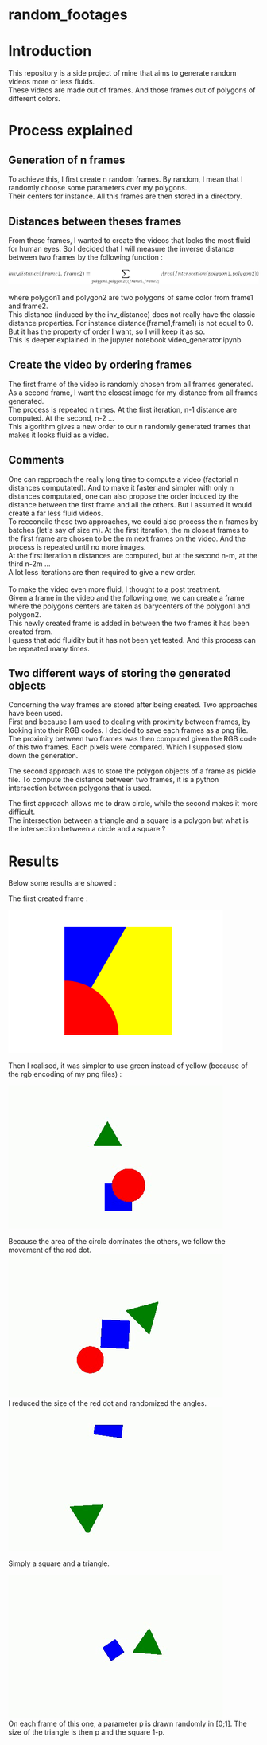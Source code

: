 # random_footages

# Introduction

This repository is a side project of mine that aims to generate random videos more or less fluids. <br>
These videos are made out of frames. And those frames out of polygons of different colors. <br>

# Process explained 
## Generation of n frames
To achieve this, I first create n random frames. By random, I mean that I randomly choose some parameters over my polygons. <br>
Their centers for instance. All this frames are then stored in a directory. <br>


## Distances between theses frames
From these frames, I wanted to create the videos that looks the most fluid for human eyes. So I decided that I will measure the inverse distance between two frames by the following function :
<br>
<br>
![](gifs/formula.gif)
<br>
<br>
where polygon1 and polygon2 are two polygons of same color from frame1 and frame2.
<br>
This distance (induced by the inv_distance) does not really have the classic distance properties. For instance distance(frame1,frame1) is not equal to 0. <br>
But it has the property of order I want, so I will keep it as so.
<br>
This is deeper explained in the jupyter notebook video_generator.ipynb

## Create the video by ordering frames
The first frame of the video is randomly chosen from all frames generated. <br>
As a second frame, I want the closest image for my distance from all frames generated. <br>
The process is repeated n times. At the first iteration, n-1 distance are computed. At the second, n-2 ...<br>
This algorithm gives a new order to our n randomly generated frames that makes it looks fluid as a video. 
<br>

## Comments
One can repproach the really long time to compute a video (factorial n distances computated). And to make it faster and simpler with only n distances computated, one can also propose the order induced by the distance between the first frame and all the others. But I assumed it would create a far less fluid videos. <br>
To recconcile these two approaches, we could also process the n frames by batches (let's say of size m). At the first iteration, the m closest frames to the first frame are chosen to be the m next frames on the video. And the process is repeated until no more images.<br>
At the first iteration n distances are computed, but at the second n-m, at the third n-2m ... <br>
A lot less iterations are then required to give a new order.
<br>
<br>
To make the video even more fluid, I thought to a post treatment. <br>
Given a frame in the video and the following one, we can create a frame where the polygons centers are taken as barycenters of the polygon1 and polygon2. <br>
This newly created frame is added in between the two frames it has been created from. <br>
I guess that add fluidity but it has not been yet tested. And this process can be repeated many times.


## Two different ways of storing the generated objects

Concerning the way frames are stored after being created. Two approaches have been used.<br>
First and because I am used to dealing with proximity between frames, by looking into their RGB codes. I decided to save each frames as a png file. The proximity between two frames was then computed given the RGB code of this two frames. Each pixels were compared. Which I supposed slow down the generation. <br>

The second approach was to store the polygon objects of a frame as pickle file. To compute the distance between two frames, it is a python intersection between polygons that is used. <br>

The first approach allows me to draw circle, while the second makes it more difficult. <br>
The intersection between a triangle and a square is a polygon but what is the intersection between a circle and a square ?


# Results

Below some results are showed :

The first created frame : <br>

![](gifs/first_drawing.png)
<br>

Then I realised, it was simpler to use green instead of yellow (because of the rgb encoding of my png files) :
<br>

![](gifs/project.gif) <br>

Because the area of the circle dominates the others, we follow the movement of the red dot.
<br>
![](gifs/project_angle.gif)<br>
I reduced the size of the red dot and randomized the angles.
<br>
![](gifs/project_square_triangle.gif)<br>

Simply a square and a triangle.
<br>

![](gifs/project_square_triangle_moving.gif) <br>
On each frame of this one, a parameter p is drawn randomly in [0;1]. The size of the triangle is then p and the square 1-p. 






